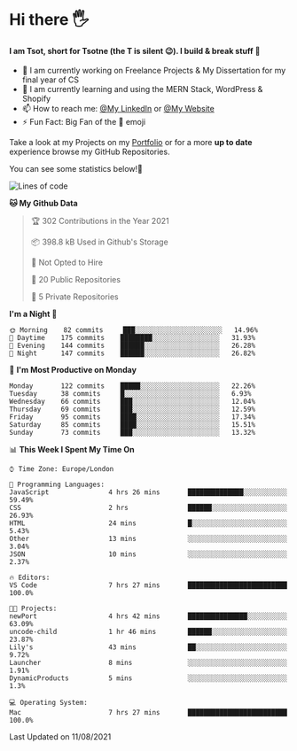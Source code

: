 # Hi there :raised_hand_with_fingers_splayed:
#### I am Tsot, short for Tsotne (the T is silent :wink:). I build & break stuff :space_invader:
- :telescope: I am currently working on Freelance Projects & My Dissertation for my final year of CS
- :seedling: I am currently learning and using the MERN Stack, WordPress & Shopify
- :mailbox: How to reach me: [@My LinkedIn](https://www.linkedin.com/in/tsotne-gvadzabia/) or [@My Website](https://tsotnegvadzabia.me/contact)
- :zap: Fun Fact: Big Fan of the :space_invader: emoji

Take a look at my Projects on my [Portfolio](https://tsotnegvadzabia.me/) or for a more **up to date** experience browse my GitHub Repositories.

You can see some statistics below!:space_invader:
<!--START_SECTION:waka-->
![Lines of code](https://img.shields.io/badge/From%20Hello%20World%20I%27ve%20Written-3.5%20million%20lines%20of%20code-blue)

**🐱 My Github Data** 

> 🏆 302 Contributions in the Year 2021
 > 
> 📦 398.8 kB Used in Github's Storage 
 > 
> 🚫 Not Opted to Hire
 > 
> 📜 20 Public Repositories 
 > 
> 🔑 5 Private Repositories  
 > 
**I'm a Night 🦉** 

```text
🌞 Morning    82 commits     ███░░░░░░░░░░░░░░░░░░░░░░   14.96% 
🌆 Daytime    175 commits    ████████░░░░░░░░░░░░░░░░░   31.93% 
🌃 Evening    144 commits    ██████░░░░░░░░░░░░░░░░░░░   26.28% 
🌙 Night      147 commits    ██████░░░░░░░░░░░░░░░░░░░   26.82%

```
📅 **I'm Most Productive on Monday** 

```text
Monday       122 commits    █████░░░░░░░░░░░░░░░░░░░░   22.26% 
Tuesday      38 commits     █░░░░░░░░░░░░░░░░░░░░░░░░   6.93% 
Wednesday    66 commits     ███░░░░░░░░░░░░░░░░░░░░░░   12.04% 
Thursday     69 commits     ███░░░░░░░░░░░░░░░░░░░░░░   12.59% 
Friday       95 commits     ████░░░░░░░░░░░░░░░░░░░░░   17.34% 
Saturday     85 commits     ████░░░░░░░░░░░░░░░░░░░░░   15.51% 
Sunday       73 commits     ███░░░░░░░░░░░░░░░░░░░░░░   13.32%

```


📊 **This Week I Spent My Time On** 

```text
⌚︎ Time Zone: Europe/London

💬 Programming Languages: 
JavaScript               4 hrs 26 mins       ██████████████░░░░░░░░░░░   59.49% 
CSS                      2 hrs               ██████░░░░░░░░░░░░░░░░░░░   26.93% 
HTML                     24 mins             █░░░░░░░░░░░░░░░░░░░░░░░░   5.43% 
Other                    13 mins             ░░░░░░░░░░░░░░░░░░░░░░░░░   3.04% 
JSON                     10 mins             ░░░░░░░░░░░░░░░░░░░░░░░░░   2.37%

🔥 Editors: 
VS Code                  7 hrs 27 mins       █████████████████████████   100.0%

🐱‍💻 Projects: 
newPort                  4 hrs 42 mins       ███████████████░░░░░░░░░░   63.09% 
uncode-child             1 hr 46 mins        ██████░░░░░░░░░░░░░░░░░░░   23.87% 
Lily's                   43 mins             ██░░░░░░░░░░░░░░░░░░░░░░░   9.72% 
Launcher                 8 mins              ░░░░░░░░░░░░░░░░░░░░░░░░░   1.91% 
DynamicProducts          5 mins              ░░░░░░░░░░░░░░░░░░░░░░░░░   1.3%

💻 Operating System: 
Mac                      7 hrs 27 mins       █████████████████████████   100.0%

```


 Last Updated on 11/08/2021
<!--END_SECTION:waka-->

